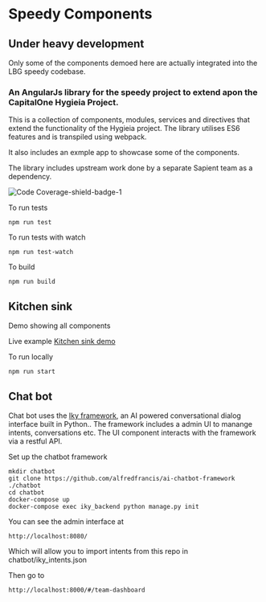 # Speedy Components

## Under heavy development

Only some of the components demoed here are actually integrated into the LBG speedy codebase.

### An AngularJs library for the speedy project to extend apon the CapitalOne Hygieia Project.

This is a collection of components, modules, services and directives that extend the functionality of the Hygieia project.  The library utilises ES6 features and is transpiled using webpack. 

It also includes an exmple app to showcase some of the components.

The library includes upstream work done by a separate Sapient team as a dependency.

![Code Coverage-shield-badge-1](https://img.shields.io/badge/Code%20Coverage-57.69%25-red.svg)

To run tests
```
npm run test
```

To run tests with watch
```
npm run test-watch
```

To build
```
npm run build
```

## Kitchen sink

Demo showing all components 

Live example
[Kitchen sink demo](https://jozzhart.github.io/speedy-components/example/#/sink)

To run locally
```
npm run start
```

## Chat bot

Chat bot uses the [Iky framework](https://github.com/alfredfrancis/ai-chatbot-framework), an AI powered conversational dialog interface built in Python..  The framework includes a admin UI to manange intents, conversations etc.  The UI component interacts with the framework via a restful API.

Set up the chatbot framework

```
mkdir chatbot
git clone https://github.com/alfredfrancis/ai-chatbot-framework ./chatbot
cd chatbot
docker-compose up
docker-compose exec iky_backend python manage.py init
```

You can see the admin interface at
```
http://localhost:8080/
```

Which will allow you to import intents from this repo in chatbot/iky_intents.json

Then go to 
```
http://localhost:8000/#/team-dashboard
```




